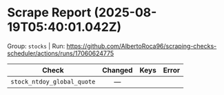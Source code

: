 # Scrape Report (2025-08-19T05:40:01.042Z)

Group: `stocks`  |  Run: https://github.com/AlbertoRoca96/scraping-checks-scheduler/actions/runs/17060624775

| Check | Changed | Keys | Error |
|---|:---:|:--|:--|
| `stock_ntdoy_global_quote` | — |  |  |
